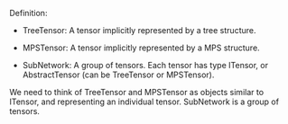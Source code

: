 Definition:

* TreeTensor: A tensor implicitly represented by a tree structure.

* MPSTensor: A tensor implicitly represented by a MPS structure.

* SubNetwork: A group of tensors. Each tensor has type ITensor, or AbstractTensor (can be TreeTensor or MPSTensor).

We need to think of TreeTensor and MPSTensor as objects similar to ITensor, and representing an individual tensor. SubNetwork is a group of tensors.
